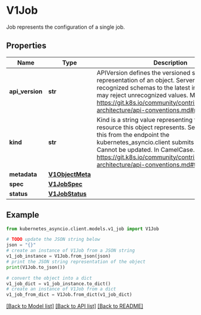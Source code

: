 # V1Job

Job represents the configuration of a single job.

## Properties

Name | Type | Description | Notes
------------ | ------------- | ------------- | -------------
**api_version** | **str** | APIVersion defines the versioned schema of this representation of an object. Servers should convert recognized schemas to the latest internal value, and may reject unrecognized values. More info: https://git.k8s.io/community/contributors/devel/sig-architecture/api-conventions.md#resources | [optional] 
**kind** | **str** | Kind is a string value representing the REST resource this object represents. Servers may infer this from the endpoint the kubernetes_asyncio.client submits requests to. Cannot be updated. In CamelCase. More info: https://git.k8s.io/community/contributors/devel/sig-architecture/api-conventions.md#types-kinds | [optional] 
**metadata** | [**V1ObjectMeta**](V1ObjectMeta.md) |  | [optional] 
**spec** | [**V1JobSpec**](V1JobSpec.md) |  | [optional] 
**status** | [**V1JobStatus**](V1JobStatus.md) |  | [optional] 

## Example

```python
from kubernetes_asyncio.client.models.v1_job import V1Job

# TODO update the JSON string below
json = "{}"
# create an instance of V1Job from a JSON string
v1_job_instance = V1Job.from_json(json)
# print the JSON string representation of the object
print(V1Job.to_json())

# convert the object into a dict
v1_job_dict = v1_job_instance.to_dict()
# create an instance of V1Job from a dict
v1_job_from_dict = V1Job.from_dict(v1_job_dict)
```
[[Back to Model list]](../README.md#documentation-for-models) [[Back to API list]](../README.md#documentation-for-api-endpoints) [[Back to README]](../README.md)


